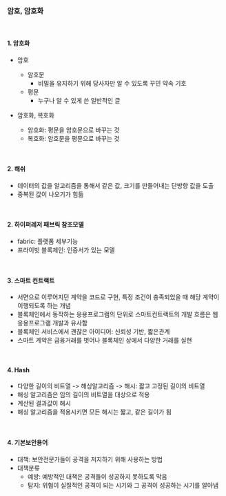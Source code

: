 ### 암호, 암호화

<br/>

#### 1. 암호화

- 암호
    - 암호문
        - 비밀을 유지하기 위해 당사자만 알 수 있도록 꾸민 약속 기호
    - 평문
        - 누구나 알 수 있게 쓴 일반적인 글

- 암호화, 복호화
    - 암호화: 평문을 암호문으로 바꾸는 것
    - 복호화: 암호문을 평문으로 바꾸는 것


<br/>

#### 2. 해쉬
- 데이터의 값을 알고리즘을 통해서 같은 값, 크기를 만들어내는 단방향 값을 도출
- 중복된 값이 나오기가 힘듦

<br/>

#### 2. 하이퍼레저 패브릭 참조모델
- fabric: 플랫폼 세부기능
- 프라이빗 블록체인: 인증서가 있는 모델


<br/>

#### 3. 스마트 컨트랙트
- 서면으로 이루어지던 계약을 코드로 구현, 특정 조건이 충족되었을 때 해당 계약이 이행되도록 하는 개념
- 블록체인에서 동작하는 응용프로그램의 단위로 스마트컨트랙트의 개발 흐름은 웹 응용프로그램 개발과 유사함
- 블록체인 서비스에서 괜찮은 아이디어: 신뢰성 기반, 짧은관계
- 스마트 계약은 금융거래를 벗어나 블록체인 상에서 다양한 거래를 실현

<br/>

#### 4. Hash
- 다양한 길이의 비트열 -> 해싱알고리즘 -> 해시: 짧고 고정된 길이의 비트열
- 해싱 알고리즘은 임의 길이의 비트열을 대상으로 적용
- 계산된 결과값이 해시
- 해싱 알고리즘을 적용시키면 모든 해시는 짧고, 같은 길이가 됨

<br/>

#### 4. 기본보안용어
- 대책: 보안전문가들이 공격을 저지하기 위해 사용하는 방법
- 대책분류
    - 예방: 예방적인 대책은 공격들이 성공하지 못하도록 막음
    - 탐지: 위협이 실질적인 공격이 되는 시기와 그 공격이 성공하는 시기를 알아냄
    

